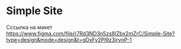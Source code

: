 # Simple Site

Сссылка на макет
https://www.figma.com/file/r7Rd3ND3n5zs8IZbx2mZrC/Simple-Site?type=design&mode=design&t=gDxFv2Pl9z3irynP-1
